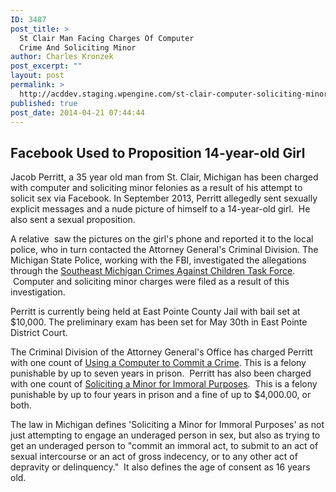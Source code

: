 ```yaml
---
ID: 3487
post_title: >
  St Clair Man Facing Charges Of Computer
  Crime And Soliciting Minor
author: Charles Kronzek
post_excerpt: ""
layout: post
permalink: >
  http://acddev.staging.wpengine.com/st-clair-computer-soliciting-minor.html
published: true
post_date: 2014-04-21 07:44:44
---
```

<h2 dir="ltr"><strong>Facebook Used to Proposition 14-year-old Girl</strong></h2>
<p dir="ltr">Jacob Perritt, a 35 year old man from St. Clair, Michigan has been charged with computer and soliciting minor felonies as a result of his attempt to solicit sex via Facebook. In September 2013, Perritt allegedly sent sexually explicit messages and a nude picture of himself to a 14-year-old girl.  He also sent a sexual proposition.</p>
<p dir="ltr">A relative  saw the pictures on the girl's phone and reported it to the local police, who in turn contacted the Attorney General's Criminal Division. The Michigan State Police, working with the FBI, investigated the allegations through the <a href="http://www.fbi.gov/detroit/about-us/our-partnerships/partners" target="_blank">Southeast Michigan Crimes Against Children Task Force</a>.  Computer and soliciting minor charges were filed as a result of this investigation.</p>
<p dir="ltr">Perritt is currently being held at East Pointe County Jail with bail set at $10,000. The preliminary exam has been set for May 30th in East Pointe District Court.</p>
<p dir="ltr">The Criminal Division of the Attorney General's Office has charged Perritt with one count of <a href="http://acddev.staging.wpengine.com/computer-crimes.html">Using a Computer to Commit a Crime</a>. This is a felony punishable by up to seven years in prison.  Perritt has also been charged with one count of <a href="http://acddev.staging.wpengine.com/sex-crimes.html">Soliciting a Minor for Immoral Purposes</a>.  This is a felony punishable by up to four years in prison and a fine of up to $4,000.00, or both.</p>
<p dir="ltr">The law in Michigan defines 'Soliciting a Minor for Immoral Purposes' as not just attempting to engage an underaged person in sex, but also as trying to get an underaged person to "commit an immoral act, to submit to an act of sexual intercourse or an act of gross indecency, or to any other act of depravity or delinquency."  It also defines the age of consent as 16 years old.</p>
&nbsp;